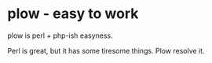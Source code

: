 plow - easy to work
===================

plow is perl + php-ish easyness.

Perl is great, but it has some tiresome things. Plow resolve it.



